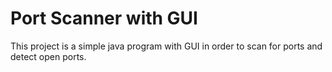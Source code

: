 # Port Scanner with GUI
This project is a simple java program with GUI in order to scan for ports and detect open ports.
